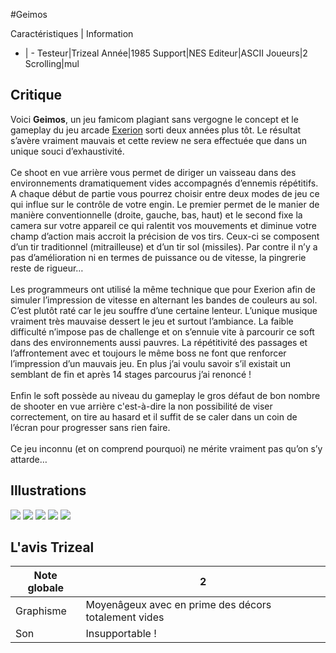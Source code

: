 #Geimos

Caractéristiques | Information
- | -
Testeur|Trizeal
Année|1985
Support|NES
Editeur|ASCII
Joueurs|2
Scrolling|mul

## Critique
Voici <b>Geimos</b>, un jeu famicom plagiant sans vergogne le concept et le gameplay du jeu arcade <a href="index.php?page=fiche&id=201">Exerion</a> sorti deux années plus tôt. Le résultat s’avère vraiment mauvais et cette review ne sera effectuée que dans un unique souci d’exhaustivité.<br/><br/>Ce shoot en vue arrière vous permet de diriger un vaisseau dans des environnements dramatiquement vides accompagnés d’ennemis répétitifs. A chaque début de partie vous pourrez choisir entre deux modes de jeu ce qui influe sur le contrôle de votre engin. Le premier permet de le manier de manière conventionnelle (droite, gauche, bas, haut) et le second fixe la camera sur votre appareil ce qui ralentit vos mouvements et diminue votre champ d’action mais accroit la précision de vos tirs. Ceux-ci se composent d’un tir traditionnel (mitrailleuse) et d’un tir sol (missiles). Par contre il n’y a pas d’amélioration ni en termes de puissance ou de vitesse, la pingrerie reste de rigueur…<br/><br/>Les programmeurs ont utilisé la même technique que pour Exerion afin de simuler l’impression de vitesse en alternant les bandes de couleurs au sol. C’est plutôt raté car le jeu souffre d’une certaine lenteur. L’unique musique vraiment très mauvaise dessert le jeu et surtout l’ambiance. La faible difficulté n’impose pas de challenge et on s’ennuie vite à parcourir ce soft dans des environnements aussi pauvres. La répétitivité des passages et l’affrontement avec et toujours le même boss ne font que renforcer l’impression d’un mauvais jeu. En plus j’ai voulu savoir s’il existait un semblant de fin et après 14 stages parcourus j’ai renoncé !<br/><br/>Enfin le soft possède au niveau du gameplay le gros défaut de bon nombre de shooter en vue arrière c'est-à-dire la non possibilité de viser correctement, on tire au hasard et il suffit de se caler dans un coin de l’écran pour progresser sans rien faire.<br/><br/>Ce jeu inconnu (et on comprend pourquoi) ne mérite vraiment pas qu’on s’y attarde…<br/>

## Illustrations
![](http://www.shmup.com/images/thumbs/img_fiche_1_1284.png)
![](http://www.shmup.com/images/thumbs/img_fiche_2_1284.png)
![](http://www.shmup.com/images/thumbs/img_fiche_3_1284.png)
![](http://www.shmup.com/images/thumbs/)
![](http://www.shmup.com/images/thumbs/)

## L'avis Trizeal
Note globale|2
-|-
Graphisme|Moyenâgeux avec en prime des décors totalement vides
Son|Insupportable !
